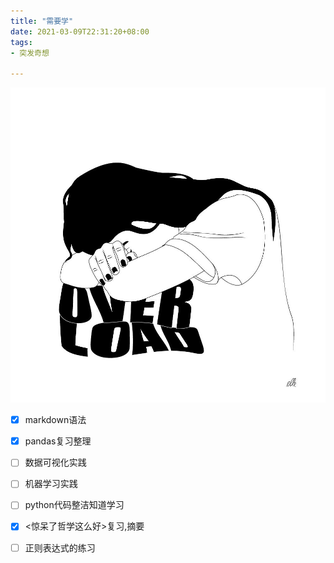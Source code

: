 ```yaml
---
title: "需要学"
date: 2021-03-09T22:31:20+08:00
tags:
- 突发奇想

---
```


![](/img/需要学.jpg)

- [x] markdown语法
- [x] pandas复习整理
- [ ] 数据可视化实践
- [ ] 机器学习实践
- [ ] python代码整洁知道学习
- [x] <惊呆了哲学这么好>复习,摘要
- [ ] 正则表达式的练习

